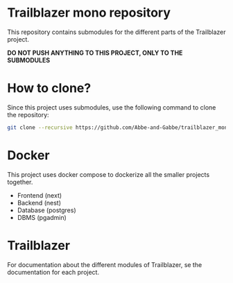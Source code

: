 # Trailblazer mono repository

This repository contains submodules for the different parts of the Trailblazer project.

__DO NOT PUSH ANYTHING TO THIS PROJECT, ONLY TO THE SUBMODULES__

# How to clone?

Since this project uses submodules, use the following command to clone the repository:

```sh
git clone --recursive https://github.com/Abbe-and-Gabbe/trailblazer_mono
```

# Docker

This project uses docker compose to dockerize all the smaller projects together.

- Frontend (next)
- Backend (nest)
- Database (postgres)
- DBMS (pgadmin)

# Trailblazer

For documentation about the different modules of Trailblazer, se the documentation for each project.